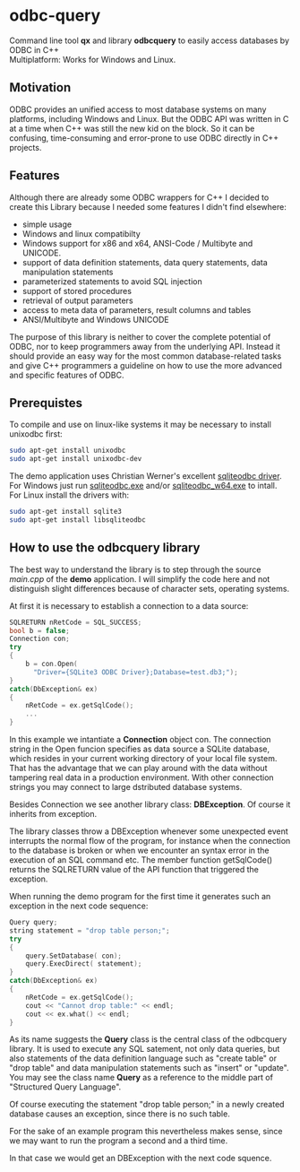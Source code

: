 # odbc-query
Command line tool **qx** and library **odbcquery** to easily access databases by ODBC in C++<br>
Multiplatform: Works for Windows and Linux.<br>
## Motivation
ODBC provides an unified access to most database systems on many platforms, including Windows and Linux. But the ODBC API was written in C at a time when C++ was still the new kid on the block.
So it can be confusing, time-consuming and error-prone to use ODBC directly in C++ projects.
## Features
Although there are already some ODBC wrappers for C++ I decided to create this Library because I needed some features I didn't find elsewhere:
- simple usage
- Windows and linux compatibilty
- Windows support for x86 and x64, ANSI-Code / Multibyte and UNICODE.
- support of data definition statements, data query statements, data manipulation statements
- parameterized statements to avoid SQL injection
- support of stored procedures
- retrieval of output parameters
- access to meta data of parameters, result columns and tables
- ANSI/Multibyte and Windows UNICODE

The purpose of this library is neither to cover the complete potential of ODBC, nor to keep programmers away from the underlying API. Instead it should provide an easy way for the most common database-related tasks and give C++ programmers a guideline on how to use the more advanced and specific features of ODBC.  
## Prerequistes
To compile and use on linux-like systems it may be necessary to install unixodbc first:
```bash
sudo apt-get install unixodbc
sudo apt-get install unixodbc-dev
```
The demo application uses Christian Werner's excellent [sqliteodbc driver](http://www.ch-werner.de/sqliteodbc/).
For Windows just run [sqliteodbc.exe](http://www.ch-werner.de/sqliteodbc/sqliteodbc.exe) and/or [sqliteodbc_w64.exe](http://www.ch-werner.de/sqliteodbc/sqliteodbc_w64.exe) to intall.<br>
For Linux install the drivers with:
```bash
sudo apt-get install sqlite3
sudo apt-get install libsqliteodbc
```
## How to use the odbcquery library
The best way to understand the library is to step through the source *main.cpp* of the **demo** application. I will simplify the code here and not distinguish slight differences because of character sets, operating systems.

At first it is necessary to establish a connection to a data source:
```c++
SQLRETURN nRetCode = SQL_SUCCESS;
bool b = false;
Connection con;
try
{
    b = con.Open(
      "Driver={SQLite3 ODBC Driver};Database=test.db3;");
}
catch(DbException& ex)
{
    nRetCode = ex.getSqlCode();
    ...
}
```
In this example we intantiate a **Connection** object con. The connection string in the Open funcion specifies as data source a SQLite database, which resides in your current working directory of your local file system. That has the advantage that we can play around with the data without tampering real data in a production environment. With other connection strings you may connect to large dstributed database systems.

Besides Connection we see another library class: **DBException**. Of course it inherits from exception.

The library classes throw a DBException whenever some unexpected event interrupts the normal flow of the program, for instance when the connection to the database is broken or when we encounter an syntax error in the execution of an SQL command etc. The member function getSqlCode() returns the SQLRETURN value of the API function that triggered the exception.

When running the demo program for the first time it generates such an exception in the next code sequence:
```c++
Query query;
string statement = "drop table person;";
try
{
    query.SetDatabase( con);
    query.ExecDirect( statement);
}
catch(DbException& ex)
{
    nRetCode = ex.getSqlCode();
    cout << "Cannot drop table:" << endl;
    cout << ex.what() << endl;
}
```
As its name suggests the **Query** class is the central class of the odbcquery library. It is used to execute any SQL satement, not only data queries, but also statements of the data definition language such as "create table" or "drop table" and data manipulation statements such as "insert" or "update". You may see the class name **Query** as a reference to the middle part of "Structured Query Language".

Of course executing the statement "drop table person;" in a newly created database causes an exception, since there is no such table.

For the sake of an example program this nevertheless makes sense, since we may want to run the program a second and a third time.

In that case we would get an DBException with the next code squence.

